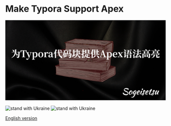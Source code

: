 # Make Typora Support Apex

![poster.zh_CN](poster.zh_CN.jpg)

![stand with Ukraine](https://badgen.net/badge/stand%20with/UKRAINE/?color=0057B8&labelColor=FFD700) ![stand with Ukraine](https://badgen.net/badge/support/UKRAINE/?color=0057B8&labelColor=FFD700)

[English version](README.md)

